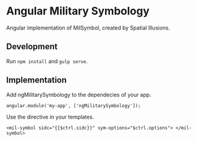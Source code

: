 # Angular Military Symbology
Angular implementation of MilSymbol, created by Spatial Illusions.
## Development
Run `npm install` and `gulp serve`.

## Implementation
Add ngMilitarySymbology to the dependecies of your app.

`angular.module('my-app', ['ngMilitarySymbology']);`

Use the directive in your templates.

`<mil-symbol sidc="{{$ctrl.sidc}}" sym-options="$ctrl.options">
</mil-symbol>`
